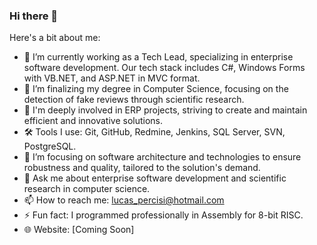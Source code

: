 ### Hi there 👋

<!--
**lucaspercisi/lucaspercisi** is a ✨ _special_ ✨ repository because its `README.md` (this file) appears on your GitHub profile.
-->

Here's a bit about me:

- 🔭 I’m currently working as a Tech Lead, specializing in enterprise software development. Our tech stack includes C#, Windows Forms with VB.NET, and ASP.NET in MVC format.
- 🌱 I’m finalizing my degree in Computer Science, focusing on the detection of fake reviews through scientific research.
- 👯 I'm deeply involved in ERP projects, striving to create and maintain efficient and innovative solutions.
- 🛠 Tools I use: Git, GitHub, Redmine, Jenkins, SQL Server, SVN, PostgreSQL.
- 🤔 I’m focusing on software architecture and technologies to ensure robustness and quality, tailored to the solution's demand.
- 💬 Ask me about enterprise software development and scientific research in computer science.
- 📫 How to reach me: lucas_percisi@hotmail.com
- ⚡ Fun fact: I programmed professionally in Assembly for 8-bit RISC.
- 🌐 Website: [Coming Soon]

